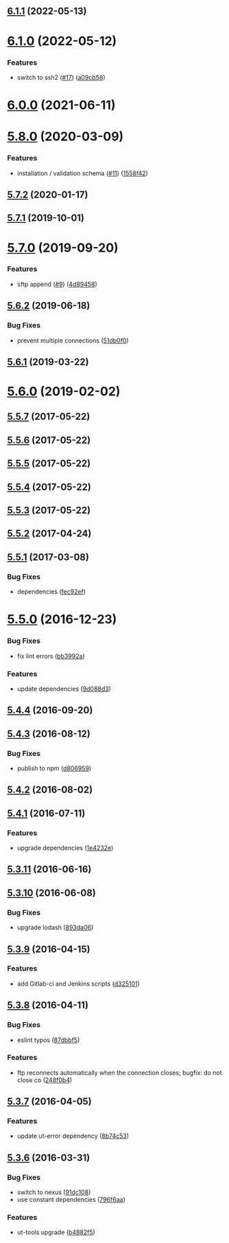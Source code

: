 ## [6.1.1](https://github.com/softwaregroup-bg/ut-port-ftp/compare/v6.1.0...v6.1.1) (2022-05-13)



# [6.1.0](https://github.com/softwaregroup-bg/ut-port-ftp/compare/v6.0.0...v6.1.0) (2022-05-12)


### Features

* switch to ssh2 ([#17](https://github.com/softwaregroup-bg/ut-port-ftp/issues/17)) ([a09cb58](https://github.com/softwaregroup-bg/ut-port-ftp/commit/a09cb586844857b3c4155aa31391e168c2741a20))



# [6.0.0](https://github.com/softwaregroup-bg/ut-port-ftp/compare/v5.8.0...v6.0.0) (2021-06-11)



# [5.8.0](https://github.com/softwaregroup-bg/ut-port-ftp/compare/v5.7.2...v5.8.0) (2020-03-09)


### Features

* installation / validation schema ([#11](https://github.com/softwaregroup-bg/ut-port-ftp/issues/11)) ([1558f42](https://github.com/softwaregroup-bg/ut-port-ftp/commit/1558f422ed38a8ee3d0bc7bb2065095348b497e1))



## [5.7.2](https://github.com/softwaregroup-bg/ut-port-ftp/compare/v5.7.1...v5.7.2) (2020-01-17)



## [5.7.1](https://github.com/softwaregroup-bg/ut-port-ftp/compare/v5.7.0...v5.7.1) (2019-10-01)



# [5.7.0](https://github.com/softwaregroup-bg/ut-port-ftp/compare/v5.6.2...v5.7.0) (2019-09-20)


### Features

* sftp append ([#9](https://github.com/softwaregroup-bg/ut-port-ftp/issues/9)) ([4d89458](https://github.com/softwaregroup-bg/ut-port-ftp/commit/4d89458))



## [5.6.2](https://github.com/softwaregroup-bg/ut-port-ftp/compare/v5.6.1...v5.6.2) (2019-06-18)


### Bug Fixes

* prevent multiple connections ([51db0f0](https://github.com/softwaregroup-bg/ut-port-ftp/commit/51db0f0))



## [5.6.1](https://github.com/softwaregroup-bg/ut-port-ftp/compare/v5.6.0...v5.6.1) (2019-03-22)



# [5.6.0](https://github.com/softwaregroup-bg/ut-port-ftp/compare/v5.6.0-rc-godfather.7...v5.6.0) (2019-02-02)



<a name="5.5.7"></a>
## [5.5.7](https://github.com/softwaregroup-bg/ut-port-ftp/compare/v5.5.6...v5.5.7) (2017-05-22)



<a name="5.5.6"></a>
## [5.5.6](https://github.com/softwaregroup-bg/ut-port-ftp/compare/v5.5.5...v5.5.6) (2017-05-22)



<a name="5.5.5"></a>
## [5.5.5](https://github.com/softwaregroup-bg/ut-port-ftp/compare/v5.5.4...v5.5.5) (2017-05-22)



<a name="5.5.4"></a>
## [5.5.4](https://github.com/softwaregroup-bg/ut-port-ftp/compare/v5.5.3...v5.5.4) (2017-05-22)



<a name="5.5.3"></a>
## [5.5.3](https://github.com/softwaregroup-bg/ut-port-ftp/compare/v5.5.2...v5.5.3) (2017-05-22)



<a name="5.5.2"></a>
## [5.5.2](https://github.com/softwaregroup-bg/ut-port-ftp/compare/v5.5.1...v5.5.2) (2017-04-24)



<a name="5.5.1"></a>
## [5.5.1](https://github.com/softwaregroup-bg/ut-port-ftp/compare/v5.5.0...v5.5.1) (2017-03-08)


### Bug Fixes

* dependencies ([fec92ef](https://github.com/softwaregroup-bg/ut-port-ftp/commit/fec92ef))



<a name="5.5.0"></a>
# [5.5.0](https://github.com/softwaregroup-bg/ut-port-ftp/compare/v5.4.4...v5.5.0) (2016-12-23)


### Bug Fixes

* fix lint errors ([bb3992a](https://github.com/softwaregroup-bg/ut-port-ftp/commit/bb3992a))


### Features

* update dependencies ([9d088d3](https://github.com/softwaregroup-bg/ut-port-ftp/commit/9d088d3))



<a name="5.4.4"></a>
## [5.4.4](https://github.com/softwaregroup-bg/ut-port-ftp/compare/v5.4.3...v5.4.4) (2016-09-20)



<a name="5.4.3"></a>
## [5.4.3](https://github.com/softwaregroup-bg/ut-port-ftp/compare/v5.4.2...v5.4.3) (2016-08-12)


### Bug Fixes

* publish to npm ([d806959](https://github.com/softwaregroup-bg/ut-port-ftp/commit/d806959))



<a name="5.4.2"></a>
## [5.4.2](https://git.softwaregroup.com/ut5/ut-port-ftp/compare/v5.4.1...v5.4.2) (2016-08-02)



<a name="5.4.1"></a>
## [5.4.1](https://git.softwaregroup.com/ut5/ut-port-ftp/compare/v5.3.11...v5.4.1) (2016-07-11)


### Features

* upgrade dependencies ([1e4232e](https://git.softwaregroup.com/ut5/ut-port-ftp/commit/1e4232e))



<a name="5.3.11"></a>
## [5.3.11](https://git.softwaregroup.com/ut5/ut-port-ftp/compare/v5.3.10...v5.3.11) (2016-06-16)



<a name="5.3.10"></a>
## [5.3.10](https://git.softwaregroup.com/ut5/ut-port-ftp/compare/v5.3.9...v5.3.10) (2016-06-08)


### Bug Fixes

* upgrade lodash ([893da06](https://git.softwaregroup.com/ut5/ut-port-ftp/commit/893da06))



<a name="5.3.9"></a>
## [5.3.9](https://git.softwaregroup.com/ut5/ut-port-ftp/compare/v5.3.8...v5.3.9) (2016-04-15)


### Features

* add Gitlab-ci and Jenkins scripts ([d325101](https://git.softwaregroup.com/ut5/ut-port-ftp/commit/d325101))



<a name="5.3.8"></a>
## [5.3.8](https://git.softwaregroup.com/ut5/ut-port-ftp/compare/v5.3.7...v5.3.8) (2016-04-11)


### Bug Fixes

* eslint typos ([87dbbf5](https://git.softwaregroup.com/ut5/ut-port-ftp/commit/87dbbf5))

### Features

* ftp reconnects automatically when the connection closes; bugfix: do not close co ([248f0b4](https://git.softwaregroup.com/ut5/ut-port-ftp/commit/248f0b4))



<a name="5.3.7"></a>
## [5.3.7](https://git.softwaregroup.com/ut5/ut-port-ftp/compare/v5.3.6...v5.3.7) (2016-04-05)


### Features

* update ut-error dependency ([8b74c53](https://git.softwaregroup.com/ut5/ut-port-ftp/commit/8b74c53))



<a name="5.3.6"></a>
## [5.3.6](https://git.softwaregroup.com/ut5/ut-port-ftp/compare/v5.3.4...v5.3.6) (2016-03-31)


### Bug Fixes

* switch to nexus ([91dc108](https://git.softwaregroup.com/ut5/ut-port-ftp/commit/91dc108))
* use constant dependencies ([796f6aa](https://git.softwaregroup.com/ut5/ut-port-ftp/commit/796f6aa))

### Features

* ut-tools upgrade ([b4882f5](https://git.softwaregroup.com/ut5/ut-port-ftp/commit/b4882f5))



